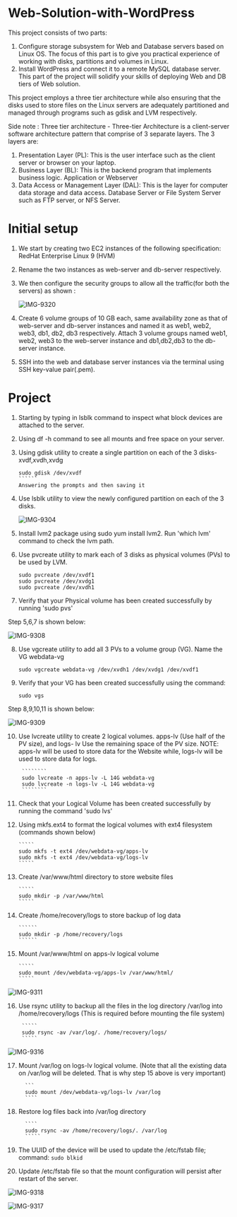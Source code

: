 # Web-Solution-with-WordPress

This project consists of two parts:
1.  Configure storage subsystem for Web and Database servers based on Linux OS. The focus of this part is to give you practical experience of working with disks, partitions and volumes in Linux.
2.  Install WordPress and connect it to a remote MySQL database server. This part of the project will solidify your skills of deploying Web and DB tiers of Web solution.

This project employs a three tier architecture while also ensuring that the disks used to store files on the Linux servers are adequately partitioned and managed through programs such as gdisk and LVM respectively.

Side note : 
Three tier architecture -
  Three-tier Architecture is a client-server software architecture pattern that comprise of 3 separate layers.
  The 3 layers are:
  1. Presentation Layer (PL): This is the user interface such as the client server or browser on your laptop.
  2. Business Layer (BL): This is the backend program that implements business logic. Application or Webserver
  3. Data Access or Management Layer (DAL): This is the layer for computer data storage and data access. Database Server or File System Server such as FTP server, or NFS Server.
  
  
# Initial setup

1. We start by creating two EC2 instances of the following specification:
   RedHat Enterprise Linux 9 (HVM)
   
2. Rename the two instances as web-server and db-server respectively.
   
3. We then configure the security groups to allow all the traffic(for both the servers) as shown :
 
    ![IMG-9320](https://user-images.githubusercontent.com/119781770/210654032-e740f521-9067-4ca2-9f06-3596ca2fa300.jpg)
    
 4. Create 6 volume groups of 10 GB each, same availability zone as that of web-server and db-server       instances and named it as web1, web2, web3, db1, db2, db3 respectively. Attach 3 volume groups         named web1, web2, web3 to the web-server instance and db1,db2,db3 to the db-server instance.
 
 5. SSH into the web and database server instances via the terminal using SSH key-value pair(.pem).
 
 # Project
 
 1. Starting by typing in lsblk command to inspect what block devices are attached to the server.
 2. Using df -h command to see all mounts and free space on your server.
 3. Using gdisk utility to create a single partition on each of the 3 disks-xvdf,xvdh,xvdg
 
      ````````
      sudo gdisk /dev/xvdf
      ``````
     Answering the prompts and then saving it
      
  4. Use lsblk utility to view the newly configured partition on each of the 3 disks.
  
      ![IMG-9304](https://user-images.githubusercontent.com/119781770/210658450-06a9ca8b-19cf-4bdf-8ca4-7d842139227f.jpg)

  5. Install lvm2 package using sudo yum install lvm2. Run 'which lvm' command to check the lvm path.
       
  6. Use pvcreate utility to mark each of 3 disks as physical volumes (PVs) to be used by LVM.
       
       ``````````
       sudo pvcreate /dev/xvdf1
       sudo pvcreate /dev/xvdg1
       sudo pvcreate /dev/xvdh1
       
       ```````````
   7. Verify that your Physical volume has been created successfully by running 'sudo pvs'
   
   Step 5,6,7 is shown below:
   
   ![IMG-9308](https://user-images.githubusercontent.com/119781770/211180795-4fff49ed-cf9c-4d3f-8021-4b0055e4f34c.jpg)


   8. Use vgcreate utility to add all 3 PVs to a volume group (VG). Name the VG webdata-vg
   
        ```````
        sudo vgcreate webdata-vg /dev/xvdh1 /dev/xvdg1 /dev/xvdf1
        ```````
   9. Verify that your VG has been created successfully using the command:
       
       ``````
       sudo vgs
       ``````
       
   Step 8,9,10,11 is shown below:
    
   ![IMG-9309](https://user-images.githubusercontent.com/119781770/210659750-b493cdad-e835-49d8-8433-ac05c56d2427.jpg)

   10. Use lvcreate utility to create 2 logical volumes. apps-lv (Use half of the PV size), and logs-        lv Use the remaining space of the PV size. NOTE: apps-lv will be used to store data for the            Website while, logs-lv will be used to store data for logs.
   
            ````````
            sudo lvcreate -n apps-lv -L 14G webdata-vg
            sudo lvcreate -n logs-lv -L 14G webdata-vg
            ````````
   11. Check that your Logical Volume has been created successfully by running the command 
        'sudo lvs'
        
   12. Using mkfs.ext4 to format the logical volumes with ext4 filesystem (commands shown below)
           
           `````
           sudo mkfs -t ext4 /dev/webdata-vg/apps-lv
           sudo mkfs -t ext4 /dev/webdata-vg/logs-lv
           `````
           
   13. Create /var/www/html directory to store website files
           
           `````
           sudo mkdir -p /var/www/html
           `````
           
   14. Create /home/recovery/logs to store backup of log data
     
           ``````
           sudo mkdir -p /home/recovery/logs
           ``````
           
   15. Mount /var/www/html on apps-lv logical volume
           
           `````
           sudo mount /dev/webdata-vg/apps-lv /var/www/html/
           `````
           
   ![IMG-9311](https://user-images.githubusercontent.com/119781770/210663320-b7a0a7e7-cb05-43a5-a970-d580ab4fc670.jpg)

           
   16. Use rsync utility to backup all the files in the log directory /var/log into                         /home/recovery/logs (This is required before mounting the file system)
            
            `````
            sudo rsync -av /var/log/. /home/recovery/logs/
            `````
   ![IMG-9316](https://user-images.githubusercontent.com/119781770/210663813-c84d6c88-aea6-49bd-b3a1-55c341a55c7f.jpg)

   17. Mount /var/log on logs-lv logical volume. (Note that all the existing data on /var/log will be        deleted. That is why step 15 above is very important)
             
             ```
             sudo mount /dev/webdata-vg/logs-lv /var/log
             ````
   18. Restore log files back into /var/log directory
             
             ````
             sudo rsync -av /home/recovery/logs/. /var/log
             `````
   19. The UUID of the device will be used to update the /etc/fstab file; command:
             ````
             sudo blkid
             ````
             

   20. Update /etc/fstab file so that the mount configuration will persist after restart of the              server. 
            
   ![IMG-9318](https://user-images.githubusercontent.com/119781770/210665177-09296948-1ec5-48d7-9c65-8ff9057a1be4.jpg)
   
   

   ![IMG-9317](https://user-images.githubusercontent.com/119781770/210665226-99ef2152-f592-4be6-bb5c-b908ff8bd86d.jpg)

